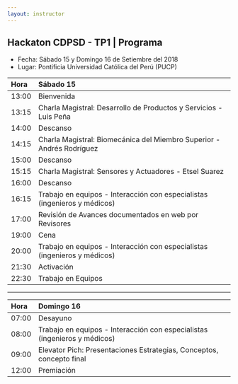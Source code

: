 ```yaml
---
layout: instructor
---
```

## Hackaton CDPSD - TP1 | Programa 
* Fecha: Sábado 15 y Domingo 16 de Setiembre del 2018
* Lugar: Pontificia Universidad Católica del Perú (PUCP) 

|Hora | Sábado 15                                                               | 
|:----|:------------------------------------------------------------------------|
|13:00|Bienvenida                                                               |
|13:15|Charla Magistral: Desarrollo de Productos y Servicios - Luis Peña        |
|14:00|Descanso                                                                 |
|14:15|Charla Magistral: Biomecánica del Miembro Superior - Andrés Rodríguez    |
|15:00|Descanso                                                                 |
|15:15|Charla Magistral: Sensores y Actuadores - Etsel Suarez                   |
|16:00|Descanso                                                                 |
|16:15|Trabajo en equipos - Interacción con especialistas (ingenieros y médicos)|
|17:00|Revisión de Avances documentados en web por Revisores                    |
|19:00|Cena                                                                     |
|20:00|Trabajo en equipos - Interacción con especialistas (ingenieros y médicos)|
|21:30|Activación                                                               |
|22:30|Trabajo en Equipos                                                       |

***

|Hora | Domingo 16                                                              | 
|:----|:------------------------------------------------------------------------|
|07:00|Desayuno                                                                 |
|08:00|Trabajo en equipos - Interacción con especialistas (ingenieros y médicos)|
|09:00|Elevator Pich: Presentaciones Estrategias, Conceptos, concepto final     |                                                                                           
|12:00|Premiación                                                               |
